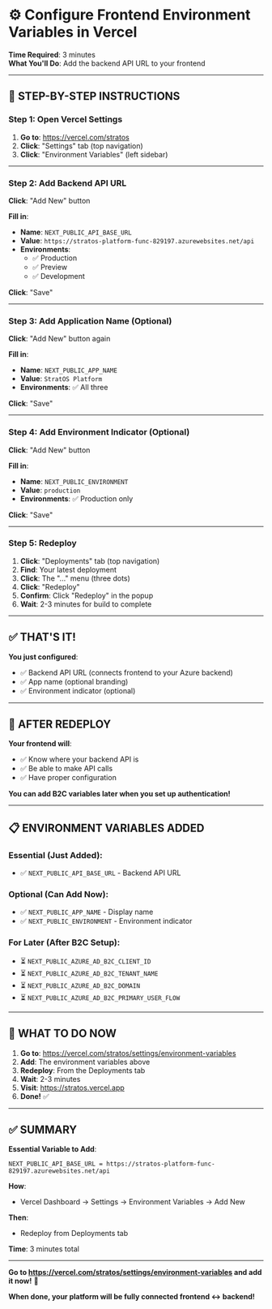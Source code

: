 # ⚙️ Configure Frontend Environment Variables in Vercel

**Time Required**: 3 minutes  
**What You'll Do**: Add the backend API URL to your frontend

---

## 🎯 **STEP-BY-STEP INSTRUCTIONS**

### Step 1: Open Vercel Settings

1. **Go to**: https://vercel.com/stratos
2. **Click**: "Settings" tab (top navigation)
3. **Click**: "Environment Variables" (left sidebar)

---

### Step 2: Add Backend API URL

**Click**: "Add New" button

**Fill in**:
- **Name**: `NEXT_PUBLIC_API_BASE_URL`
- **Value**: `https://stratos-platform-func-829197.azurewebsites.net/api`
- **Environments**: 
  - ✅ Production
  - ✅ Preview
  - ✅ Development

**Click**: "Save"

---

### Step 3: Add Application Name (Optional)

**Click**: "Add New" button again

**Fill in**:
- **Name**: `NEXT_PUBLIC_APP_NAME`
- **Value**: `StratOS Platform`
- **Environments**: ✅ All three

**Click**: "Save"

---

### Step 4: Add Environment Indicator (Optional)

**Click**: "Add New" button

**Fill in**:
- **Name**: `NEXT_PUBLIC_ENVIRONMENT`
- **Value**: `production`
- **Environments**: ✅ Production only

**Click**: "Save"

---

### Step 5: Redeploy

1. **Click**: "Deployments" tab (top navigation)
2. **Find**: Your latest deployment
3. **Click**: The "..." menu (three dots)
4. **Click**: "Redeploy"
5. **Confirm**: Click "Redeploy" in the popup
6. **Wait**: 2-3 minutes for build to complete

---

## ✅ **THAT'S IT!**

**You just configured**:
- ✅ Backend API URL (connects frontend to your Azure backend)
- ✅ App name (optional branding)
- ✅ Environment indicator (optional)

---

## 🎯 **AFTER REDEPLOY**

**Your frontend will**:
- ✅ Know where your backend API is
- ✅ Be able to make API calls
- ✅ Have proper configuration

**You can add B2C variables later when you set up authentication!**

---

## 📋 **ENVIRONMENT VARIABLES ADDED**

### Essential (Just Added):
- ✅ `NEXT_PUBLIC_API_BASE_URL` - Backend API URL

### Optional (Can Add Now):
- ✅ `NEXT_PUBLIC_APP_NAME` - Display name
- ✅ `NEXT_PUBLIC_ENVIRONMENT` - Environment indicator

### For Later (After B2C Setup):
- ⏳ `NEXT_PUBLIC_AZURE_AD_B2C_CLIENT_ID`
- ⏳ `NEXT_PUBLIC_AZURE_AD_B2C_TENANT_NAME`
- ⏳ `NEXT_PUBLIC_AZURE_AD_B2C_DOMAIN`
- ⏳ `NEXT_PUBLIC_AZURE_AD_B2C_PRIMARY_USER_FLOW`

---

## 🚀 **WHAT TO DO NOW**

1. **Go to**: https://vercel.com/stratos/settings/environment-variables
2. **Add**: The environment variables above
3. **Redeploy**: From the Deployments tab
4. **Wait**: 2-3 minutes
5. **Visit**: https://stratos.vercel.app
6. **Done!** ✅

---

## ✅ **SUMMARY**

**Essential Variable to Add**:
```
NEXT_PUBLIC_API_BASE_URL = https://stratos-platform-func-829197.azurewebsites.net/api
```

**How**:
- Vercel Dashboard → Settings → Environment Variables → Add New

**Then**:
- Redeploy from Deployments tab

**Time**: 3 minutes total

---

**Go to https://vercel.com/stratos/settings/environment-variables and add it now!** 🚀

**When done, your platform will be fully connected frontend ↔ backend!**

